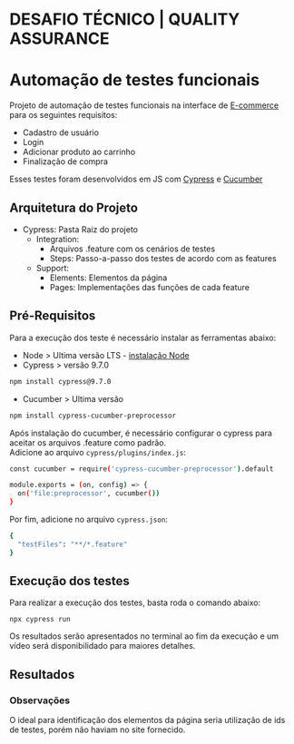 # DESAFIO TÉCNICO | QUALITY ASSURANCE

# Automação de testes funcionais
Projeto de automação de testes funcionais na interface de [E-commerce](https://magento.nublue.co.uk/) para os seguintes requisitos:<br>
- Cadastro de usuário<br>
- Login<br>
- Adicionar produto ao carrinho<br>
- Finalização de compra<br>

Esses testes foram desenvolvidos em JS com [Cypress](https://www.cypress.io/) e [Cucumber](https://cucumber.io/)

## Arquitetura do Projeto

- Cypress: Pasta Raiz do projeto
  - Integration:
    - Arquivos .feature com os cenários de testes
    - Steps: Passo-a-passo dos testes de acordo com as features
  - Support:
    - Elements: Elementos da página
    - Pages: Implementações das funções de cada feature

## Pré-Requisitos
Para a execução dos teste é necessário instalar as ferramentas abaixo:
- Node > Ultima versão LTS - [instalação Node](https://nodejs.org/en/download/)
- Cypress > versão 9.7.0
```bash
npm install cypress@9.7.0
```
- Cucumber > Ultima versão 
```bash
npm install cypress-cucumber-preprocessor
```
Após instalação do cucumber, é necessário configurar o cypress para aceitar os arquivos .feature como padrão. <br>
Adicione ao arquivo <code>cypress/plugins/index.js</code>:
```bash
const cucumber = require('cypress-cucumber-preprocessor').default

module.exports = (on, config) => {
  on('file:preprocessor', cucumber())
}
```
Por fim, adicione no arquivo <code>cypress.json</code>:
```bash
{
  "testFiles": "**/*.feature"
}
```
## Execução dos testes
Para realizar a execução dos testes, basta roda o comando abaixo:
```
npx cypress run
```
Os resultados serão apresentados no terminal ao fim da execução e um vídeo será disponibilidado para maiores detalhes.
## Resultados


### Observações
O ideal para identificação dos elementos da página seria utilização de ids de testes, porém não haviam no site fornecido.